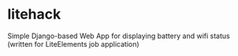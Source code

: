 litehack
========

Simple Django-based Web App for displaying battery and wifi status (written for LiteElements job application)
